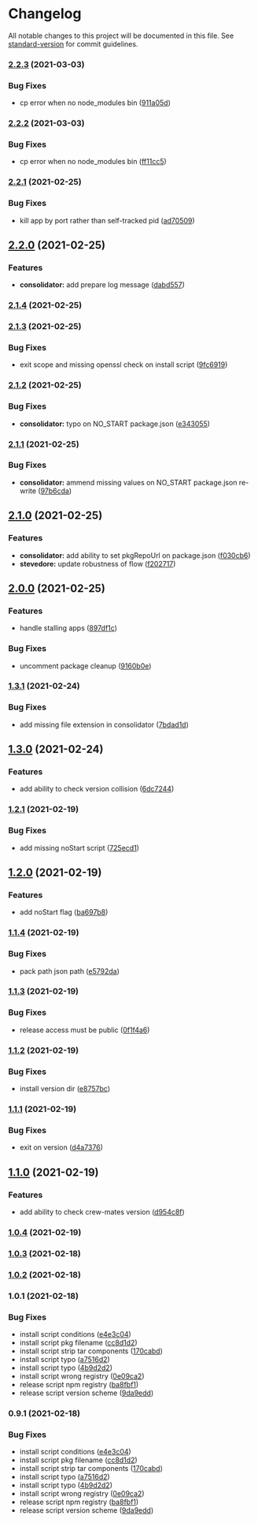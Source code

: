 # Changelog

All notable changes to this project will be documented in this file. See [standard-version](https://github.com/conventional-changelog/standard-version) for commit guidelines.

### [2.2.3](https://github.com/GreenCubeIO/crew-mates/compare/v2.2.2...v2.2.3) (2021-03-03)


### Bug Fixes

* cp error when no node_modules bin ([911a05d](https://github.com/GreenCubeIO/crew-mates/commit/911a05dc1843133645a5af8d4974f4de725174bb))

### [2.2.2](https://github.com/GreenCubeIO/crew-mates/compare/v2.2.1...v2.2.2) (2021-03-03)


### Bug Fixes

* cp error when no node_modules bin ([ff11cc5](https://github.com/GreenCubeIO/crew-mates/commit/ff11cc5e6bcc5db085ff6e8fe0f6a2f9ca170f81))

### [2.2.1](https://github.com/GreenCubeIO/crew-mates/compare/v2.2.0...v2.2.1) (2021-02-25)


### Bug Fixes

* kill app by port rather than self-tracked pid ([ad70509](https://github.com/GreenCubeIO/crew-mates/commit/ad70509f49b2c4e5ba51f8281a97f7a8a12894bc))

## [2.2.0](https://github.com/GreenCubeIO/crew-mates/compare/v2.1.4...v2.2.0) (2021-02-25)


### Features

* **consolidator:** add prepare log message ([dabd557](https://github.com/GreenCubeIO/crew-mates/commit/dabd55759f606e379ae354fd720684d9a0348d35))

### [2.1.4](https://github.com/GreenCubeIO/crew-mates/compare/v2.1.3...v2.1.4) (2021-02-25)

### [2.1.3](https://github.com/GreenCubeIO/crew-mates/compare/v2.1.2...v2.1.3) (2021-02-25)


### Bug Fixes

* exit scope and missing openssl check on install script ([9fc6919](https://github.com/GreenCubeIO/crew-mates/commit/9fc6919148db7099fab45dd229d559940d1e8cd4))

### [2.1.2](https://github.com/GreenCubeIO/crew-mates/compare/v2.1.1...v2.1.2) (2021-02-25)


### Bug Fixes

* **consolidator:** typo on NO_START package.json ([e343055](https://github.com/GreenCubeIO/crew-mates/commit/e343055de84875aac2c4d272409f3183f4aaeb47))

### [2.1.1](https://github.com/GreenCubeIO/crew-mates/compare/v2.1.0...v2.1.1) (2021-02-25)


### Bug Fixes

* **consolidator:** ammend missing values on NO_START package.json re-write ([97b6cda](https://github.com/GreenCubeIO/crew-mates/commit/97b6cdae2faf6dfc70575702cecde588b1d335fc))

## [2.1.0](https://github.com/GreenCubeIO/crew-mates/compare/v2.0.0...v2.1.0) (2021-02-25)


### Features

* **consolidator:** add ability to set pkgRepoUrl on package.json ([f030cb6](https://github.com/GreenCubeIO/crew-mates/commit/f030cb63e704abbfb6da3608219404b71e7bbedf))
* **stevedore:** update robustness of flow ([f202717](https://github.com/GreenCubeIO/crew-mates/commit/f2027175d102997af877c9942666e30faf2aa270))

## [2.0.0](https://github.com/GreenCubeIO/crew-mates/compare/v1.3.1...v2.0.0) (2021-02-25)


### Features

* handle stalling apps ([897df1c](https://github.com/GreenCubeIO/crew-mates/commit/897df1c20ebb7b2648045017d1150852efa25cde))


### Bug Fixes

* uncomment package cleanup ([9160b0e](https://github.com/GreenCubeIO/crew-mates/commit/9160b0eb0f65c7b9bce668fd3fac3d8c9fcd307e))

### [1.3.1](https://github.com/GreenCubeIO/crew-mates/compare/v1.3.0...v1.3.1) (2021-02-24)


### Bug Fixes

* add missing file extension in consolidator ([7bdad1d](https://github.com/GreenCubeIO/crew-mates/commit/7bdad1dfa62e618968853b12fc49a2fad966121d))

## [1.3.0](https://github.com/GreenCubeIO/crew-mates/compare/v1.2.1...v1.3.0) (2021-02-24)


### Features

* add ability to check version collision ([6dc7244](https://github.com/GreenCubeIO/crew-mates/commit/6dc7244ccd5b3401346b4562f0f34afba12a28a0))

### [1.2.1](https://github.com/GreenCubeIO/crew-mates/compare/v1.2.0...v1.2.1) (2021-02-19)


### Bug Fixes

* add missing noStart script ([725ecd1](https://github.com/GreenCubeIO/crew-mates/commit/725ecd146f6a4da7a2d31e6bde76ca98ad621987))

## [1.2.0](https://github.com/GreenCubeIO/crew-mates/compare/v1.1.4...v1.2.0) (2021-02-19)


### Features

* add noStart flag ([ba697b8](https://github.com/GreenCubeIO/crew-mates/commit/ba697b8c73fac78126baa93d29be415c224fa687))

### [1.1.4](https://github.com/GreenCubeIO/crew-mates/compare/v1.1.3...v1.1.4) (2021-02-19)


### Bug Fixes

* pack path json path ([e5792da](https://github.com/GreenCubeIO/crew-mates/commit/e5792da13c9eaff4ae2030e8cb35c385ebbb44ed))

### [1.1.3](https://github.com/GreenCubeIO/crew-mates/compare/v1.1.2...v1.1.3) (2021-02-19)


### Bug Fixes

* release access must be public ([0f1f4a6](https://github.com/GreenCubeIO/crew-mates/commit/0f1f4a672a289471440358f73b1e50643e989b40))

### [1.1.2](https://github.com/GreenCubeIO/crew-mates/compare/v1.1.1...v1.1.2) (2021-02-19)


### Bug Fixes

* install version dir ([e8757bc](https://github.com/GreenCubeIO/crew-mates/commit/e8757bcb12938132aa10924e521753746e317791))

### [1.1.1](https://github.com/GreenCubeIO/crew-mates/compare/v1.1.0...v1.1.1) (2021-02-19)


### Bug Fixes

* exit on version ([d4a7376](https://github.com/GreenCubeIO/crew-mates/commit/d4a73760f69ca35bfa6566ac90093ed262999d55))

## [1.1.0](https://github.com/GreenCubeIO/crew-mates/compare/v1.0.4...v1.1.0) (2021-02-19)


### Features

* add ability to check crew-mates version ([d954c8f](https://github.com/GreenCubeIO/crew-mates/commit/d954c8f8345d398ab9efa6c055cfde0aae8362fd))

### [1.0.4](https://github.com/GreenCubeIO/crew-mates/compare/v1.0.3...v1.0.4) (2021-02-19)

### [1.0.3](https://github.com/GreenCubeIO/crew-mates/compare/v1.0.2...v1.0.3) (2021-02-18)

### [1.0.2](https://github.com/GreenCubeIO/crew-mates/compare/v1.0.1...v1.0.2) (2021-02-18)

### 1.0.1 (2021-02-18)


### Bug Fixes

* install script conditions ([e4e3c04](https://github.com/GreenCubeIO/crew-mates/commit/e4e3c04451c40fbf82d0ad5b893c9302306fc200))
* install script pkg filename ([cc8d1d2](https://github.com/GreenCubeIO/crew-mates/commit/cc8d1d2ac75553b1071e38748322c66b7e08bb05))
* install script strip tar components ([170cabd](https://github.com/GreenCubeIO/crew-mates/commit/170cabd8a81c46ce3b6e83970f2a47624a266604))
* install script typo ([a7516d2](https://github.com/GreenCubeIO/crew-mates/commit/a7516d2f50ad6c7f1c4cf88cc745f3e843c7dde4))
* install script typo ([4b9d2d2](https://github.com/GreenCubeIO/crew-mates/commit/4b9d2d2df974510fc0978345a7d53e7b526acd3c))
* install script wrong registry ([0e09ca2](https://github.com/GreenCubeIO/crew-mates/commit/0e09ca21e9a78f9b01e480802afb63f1b733cce9))
* release script npm registry ([ba8fbf1](https://github.com/GreenCubeIO/crew-mates/commit/ba8fbf1ef68c16d26caf9a4f0a91c581a753f768))
* release script version scheme ([9da9edd](https://github.com/GreenCubeIO/crew-mates/commit/9da9edd7ccb97c7d786b4e79d7b4f58a5b76f580))

### 0.9.1 (2021-02-18)


### Bug Fixes

* install script conditions ([e4e3c04](https://github.com/GreenCubeIO/crew-mates/commit/e4e3c04451c40fbf82d0ad5b893c9302306fc200))
* install script pkg filename ([cc8d1d2](https://github.com/GreenCubeIO/crew-mates/commit/cc8d1d2ac75553b1071e38748322c66b7e08bb05))
* install script strip tar components ([170cabd](https://github.com/GreenCubeIO/crew-mates/commit/170cabd8a81c46ce3b6e83970f2a47624a266604))
* install script typo ([a7516d2](https://github.com/GreenCubeIO/crew-mates/commit/a7516d2f50ad6c7f1c4cf88cc745f3e843c7dde4))
* install script typo ([4b9d2d2](https://github.com/GreenCubeIO/crew-mates/commit/4b9d2d2df974510fc0978345a7d53e7b526acd3c))
* install script wrong registry ([0e09ca2](https://github.com/GreenCubeIO/crew-mates/commit/0e09ca21e9a78f9b01e480802afb63f1b733cce9))
* release script npm registry ([ba8fbf1](https://github.com/GreenCubeIO/crew-mates/commit/ba8fbf1ef68c16d26caf9a4f0a91c581a753f768))
* release script version scheme ([9da9edd](https://github.com/GreenCubeIO/crew-mates/commit/9da9edd7ccb97c7d786b4e79d7b4f58a5b76f580))
